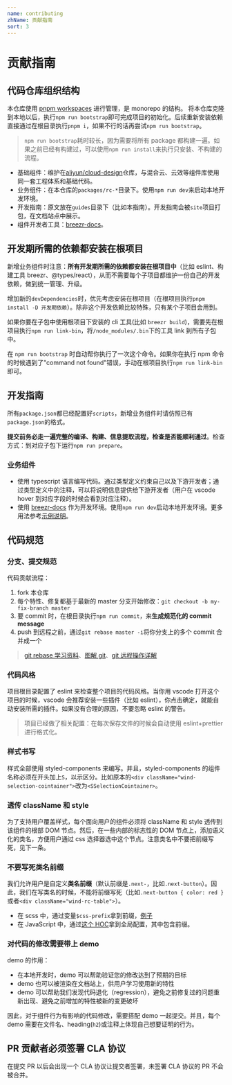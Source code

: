 ```yaml
---
name: contributing
zhName: 贡献指南
sort: 3
---
```


# 贡献指南

## 代码仓库组织结构

本仓库使用 [pnpm workspaces](https://pnpm.io/workspaces) 进行管理，是 monorepo 的结构。
将本仓库克隆到本地以后，执行`npm run bootstrap`即可完成项目的初始化。后续重新安装依赖直接通过在根目录执行`pnpm i`，如果不行的话再尝试`npm run bootstrap`。

> `npm run bootstrap`耗时较长，因为需要将所有 package 都构建一遍。如果之前已经有构建过，可以使用`npm run install`来执行只安装、不构建的流程。

- 基础组件：维护在[aliyun/cloud-design](https://github.com/aliyun/cloud-design)仓库，与混合云、云效等组件库使用同一套工程体系和基础代码。
- 业务组件：在本仓库的`packages/rc-*`目录下。使用`npm run dev`来启动本地开发环境。
- 开发指南：原文放在`guides`目录下（比如本指南）。开发指南会被`site`项目打包，在文档站点中展示。
- 组件开发者工具：[breezr-docs](https://github.com/aliyun/alibabacloud-console-toolkit/tree/preset-demos/docs-sdk/docs-provider)。

## 开发期所需的依赖都安装在根项目

新增业务组件时注意：**所有开发期所需的依赖都安装在根项目中**（比如 eslint、构建工具 breezr、@types/react），从而不需要每个子项目都维护一份自己的开发依赖，做到统一管理、升级。

增加新的`devDependencies`时，优先考虑安装在根项目（在根项目执行`pnpm install -D 开发期依赖`）。除非这个开发依赖比较特殊，只有某个子项目会用到。

如果你要在子包中使用根项目下安装的 cli 工具(比如 `breezr build`)，需要先在根项目执行`npm run link-bin`，将`/node_modules/.bin`下的工具 link 到所有子包中。

在 `npm run bootstrap` 时自动帮你执行了一次这个命令。如果你在执行 npm 命令的时候遇到了"command not found"错误，手动在根项目执行`npm run link-bin`即可。

## 开发指南

所有`package.json`都已经配置好`scripts`，新增业务组件时请仿照已有`package.json`的格式。

**提交前务必走一遍完整的编译、构建、信息提取流程，检查是否能顺利通过**。检查方式：到对应子包下运行`npm run prepare`。

### 业务组件

- 使用 typescript 语言编写代码。通过类型定义约束自己以及下游开发者；通过类型定义中的注释，可以将说明信息提供给下游开发者（用户在 vscode hover 到对应字段的时候会看到对应注释）。
- 使用 [breezr-docs](https://github.com/aliyun/alibabacloud-console-toolkit/tree/preset-demos/docs-sdk/docs-provider) 作为开发环境。使用`npm run dev`启动本地开发环境。更多用法参考[示例说明](http://gitlab.alibaba-inc.com/sirui.csr/breezr-doc-demo)。

## 代码规范

### 分支、提交规范

代码贡献流程：

1. fork 本仓库
2. 每个特性、修复都基于最新的 master 分支开始修改：`git checkout -b my-fix-branch master`
3. 要 commit 时，在根目录执行`npm run commit`，来**生成规范化的 commit message**
4. push 到远程之前，通过`git rebase master -i`将你分支上的多个 commit 合并成一个

> [git rebase 学习资料](http://jartto.wang/2018/12/11/git-rebase/)、[图解 git](http://marklodato.github.io/visual-git-guide/index-zh-cn.html)、[git 远程操作详解](https://www.ruanyifeng.com/blog/2014/06/git_remote.html)

### 代码风格

项目根目录配置了 eslint 来检查整个项目的代码风格。当你用 vscode 打开这个项目的时候，vscode 会推荐安装一些插件（比如 eslint），你点击确定，就能自动安装所需的插件。如果没有合理的原因，不要忽略 eslint 的警告。

> 项目已经做了相关配置：在每次保存文件的时候会自动使用 eslint+prettier 进行格式化。

### 样式书写

样式全部使用 styled-components 来编写。并且，styled-components 的组件名称必须在开头加上`S`，以示区分。比如原本的`<div className="wind-selection-cointainer">`改为`<SSelectionCointainer>`。

### 透传 className 和 style

为了支持用户覆盖样式，每个面向用户的组件必须将 className 和 style 透传到该组件的根部 DOM 节点。然后，在一些内部的标志性的 DOM 节点上，添加语义化的类名，方便用户通过 css 选择器选中这个节点。注意类名中不要把前缀写死，见下一条。

### 不要写死类名前缀

我们允许用户是自定义**类名前缀**（默认前缀是`.next-`，比如`.next-button`）。因此，我们在写类名的时候，不能将前缀写死（比如`.next-button { color: red }`或者`<div className="wind-rc-table">`）。

- 在 scss 中，通过变量`$css-prefix`拿到前缀，[例子](https://github.com/aliyun/console-components/blob/master/packages/component/src/components/checkbox/index.scss#L3)
- 在 JavaScript 中，通过[这个 HOC](https://github.com/aliyun/console-components/blob/master/packages/internal-helpers/src/withWindConfig.tsx#L22)拿到全局配置，其中包含前缀。

### 对代码的修改需要带上 demo

demo 的作用：

- 在本地开发时，demo 可以帮助验证您的修改达到了预期的目标
- demo 也可以被渲染在文档站上，供用户学习使用新的特性
- demo 可以帮助我们发现代码退化（regression），避免之前修复过的问题重新出现、避免之前增加的特性被新的变更破坏

因此，对于组件行为有影响的代码修改，需要搭配 demo 一起提交。并且，每个 demo 需要在文件名、heading(`h2`)或注释上体现自己想要证明的行为。

## PR 贡献者必须签署 CLA 协议

在提交 PR 以后会出现一个 CLA 协议让提交者签署，未签署 CLA 协议的 PR 不会被合并。
